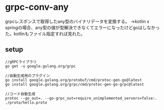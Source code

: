 # grpc-conv-any
grpcレスポンスで取得したany型のバイナリデータを変換する。
→kotlin x springの場合、any型の値が型解決できなくてエラーになったけどgoはしなかった。kotlinもファイル指定すれば見れた。

## setup

```terminal
//gRPCライブラリ
go get -u google.golang.org/grpc

//自動生成用のプラグイン
go install google.golang.org/protobuf/cmd/protoc-gen-go@latest
go install google.golang.org/grpc/cmd/protoc-gen-go-grpc@latest

//コード自動生成
protoc --go_out=. --go-grpc_out=require_unimplemented_servers=false:. ./proto/hello.proto
```
